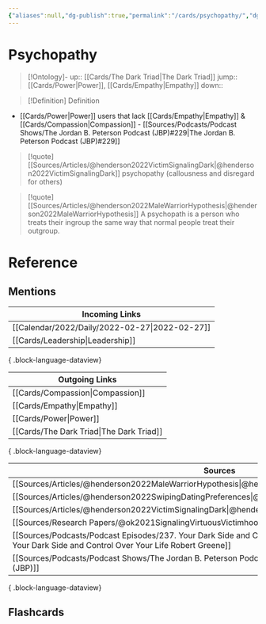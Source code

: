 ```yaml
---
{"aliases":null,"dg-publish":true,"permalink":"/cards/psychopathy/","dgPassFrontmatter":true}
---
```


# Psychopathy

> [!Ontology]-
> up:: [[Cards/The Dark Triad\|The Dark Triad]]
> jump:: [[Cards/Power\|Power]], [[Cards/Empathy\|Empathy]]
> down:: 

> [!Definition] Definition

- [[Cards/Power\|Power]] users that lack [[Cards/Empathy\|Empathy]] & [[Cards/Compassion\|Compassion]] - [[Sources/Podcasts/Podcast Shows/The Jordan B. Peterson Podcast (JBP)#229\|The Jordan B. Peterson Podcast (JBP)#229]]

> [!quote] [[Sources/Articles/@henderson2022VictimSignalingDark\|@henderson2022VictimSignalingDark]]
> psychopathy (callousness and disregard for others)

> [!quote] [[Sources/Articles/@henderson2022MaleWarriorHypothesis\|@henderson2022MaleWarriorHypothesis]]
> A psychopath is a person who treats their ingroup the same way that normal people treat their outgroup.

# Reference

## Mentions

| Incoming Links                                    |
| ------------------------------------------------- |
| [[Calendar/2022/Daily/2022-02-27\|2022-02-27]] |
| [[Cards/Leadership\|Leadership]]               |

{ .block-language-dataview}

| Outgoing Links                              |
| ------------------------------------------- |
| [[Cards/Compassion\|Compassion]]         |
| [[Cards/Empathy\|Empathy]]               |
| [[Cards/Power\|Power]]                   |
| [[Cards/The Dark Triad\|The Dark Triad]] |

{ .block-language-dataview}

| Sources                                                                                                                                                                 |
| ----------------------------------------------------------------------------------------------------------------------------------------------------------------------- |
| [[Sources/Articles/@henderson2022MaleWarriorHypothesis\|@henderson2022MaleWarriorHypothesis]]                                                                        |
| [[Sources/Articles/@henderson2022SwipingDatingPreferences\|@henderson2022SwipingDatingPreferences]]                                                                  |
| [[Sources/Articles/@henderson2022VictimSignalingDark\|@henderson2022VictimSignalingDark]]                                                                            |
| [[Sources/Research Papers/@ok2021SignalingVirtuousVictimhood\|@ok2021SignalingVirtuousVictimhood]]                                                                   |
| [[Sources/Podcasts/Podcast Episodes/237. Your Dark Side and Control Over Your Life   Robert Greene\|237. Your Dark Side and Control Over Your Life   Robert Greene]] |
| [[Sources/Podcasts/Podcast Shows/The Jordan B. Peterson Podcast (JBP)\|The Jordan B. Peterson Podcast (JBP)]]                                                        |

{ .block-language-dataview}

## Flashcards